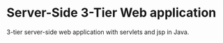 # Server-Side 3-Tier Web application

3-tier server-side web application with servlets and jsp in Java.
